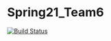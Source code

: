 # Spring21_Team6
[![Build Status](https://travis-ci.com/CSCI-3010-CUBoulder/Spring21_Team6.svg?branch=main)](https://travis-ci.com/CSCI-3010-CUBoulder/Spring21_Team6)
